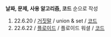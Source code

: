 **날짜, 문제, 사용 알고리즘, 코드** 순으로 작성 

1. 22.6.20 / [거짓말](https://www.acmicpc.net/problem/1043) / union & set / [코드](https://github.com/LeeJin0527/algorithm/blob/master/coding-test/1043%20%EA%B1%B0%EC%A7%93%EB%A7%90.py)
2. 22.6.22 / [플로이드](https://www.acmicpc.net/problem/11404) / 플로이드 워셜 / [코드](https://github.com/LeeJin0527/algorithm/blob/master/coding-test/11404%20%ED%94%8C%EB%A1%9C%EC%9D%B4%EB%93%9C.py)
